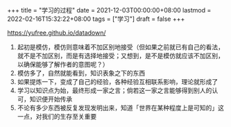 +++
title = "学习的过程"
date = 2021-12-03T00:00:00+08:00
lastmod = 2022-02-16T15:32:22+08:00
tags = ["学习"]
draft = false
+++

<https://yufree.github.io/datadown/>

1.  起初是模仿，模仿则意味着不加区别地接受（但如果之前就已有自己的看法，就不是不加区别，而是有选择地接受；又想到，是不是模仿就应该不加区别，以确保能够了解作者的意图呢？）
2.  模仿多了，自然就能看到，知识表象之下的东西
3.  如果提炼一下，变成了自己的经验，各种经验互相联系影响，理论就形成了
4.  学习以知识点为始，最终形成一家之言；倘若这一家之言能够得到别人的认可，知识便开始传承
5.  不论有多少东西被反复发现发明出来，知道「世界在某种程度上是可知的」这一点，对我们的生存至关重要